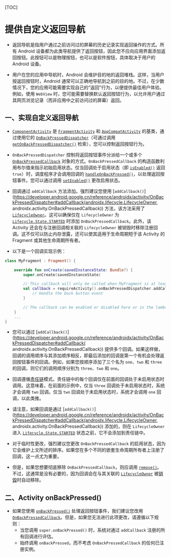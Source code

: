 [TOC]

# 提供自定义返回导航

* 返回导航是指用户通过之前访问过的屏幕的历史记录实现返回操作的方式。所有 Android 设备都为此类导航提供了返回按钮，因此您不应向应用界面添加返回按钮。此按钮可以是物理按钮，也可以是软件按钮，具体取决于用户的 Android 设备。

* 用户在您的应用中导航时，Android 会维护目的地的返回堆栈。这样，当用户按返回按钮时，Android 通常可以正确地导航到之前的目的地。不过，在少数情况下，您的应用可能需要实现自己的“返回”行为，以便提供最佳用户体验。例如，使用 `WebView` 时，您可能需要替换默认返回按钮行为，以允许用户通过其网页浏览记录（而非应用中之前访问过的屏幕）返回。

## 一、实现自定义返回导航

* [`ComponentActivity`](https://developer.android.google.cn/reference/androidx/activity/ComponentActivity) 是 [`FragmentActivity`](https://developer.android.google.cn/reference/androidx/fragment/app/FragmentActivity) 和 [`AppCompatActivity`](https://developer.android.google.cn/reference/androidx/appcompat/app/AppCompatActivity) 的基类，通过使用它的 [`OnBackPressedDispatcher`](https://developer.android.google.cn/reference/androidx/activity/OnBackPressedDispatcher)（可通过调用 [`getOnBackPressedDispatcher()`](https://developer.android.google.cn/reference/androidx/activity/ComponentActivity#getOnBackPressedDispatcher()) 检索），您可以控制返回按钮行为。

* `OnBackPressedDispatcher` 控制将返回按钮事件分派给一个或多个 [`OnBackPressedCallback`](https://developer.android.google.cn/reference/androidx/activity/OnBackPressedCallback) 对象的方式。`OnBackPressedCallback` 的构造函数利用布尔值来指示初始启用状态。仅当回调处于启用状态（即 [`isEnabled()`](https://developer.android.google.cn/reference/androidx/activity/OnBackPressedCallback#isEnabled()) 返回 `true`）时，调度程序才会调用回调的 [`handleOnBackPressed()`](https://developer.android.google.cn/reference/androidx/activity/OnBackPressedCallback#handleOnBackPressed())，以处理返回按钮事件。您可以通过调用 [`setEnabled()`](https://developer.android.google.cn/reference/androidx/activity/OnBackPressedCallback#setEnabled(boolean)) 更改启用状态。

* 回调通过 `addCallback` 方法添加。强烈建议您使用 [`addCallback()`](https://developer.android.google.cn/reference/androidx/activity/OnBackPressedDispatcher#addCallback(androidx.lifecycle.LifecycleOwner, androidx.activity.OnBackPressedCallback)) 方法，该方法采用了 [`LifecycleOwner`](https://developer.android.google.cn/reference/androidx/lifecycle/LifecycleOwner)。这可以确保仅在 `LifecycleOwner` 为 [`Lifecycle.State.STARTED`](https://developer.android.google.cn/reference/androidx/lifecycle/Lifecycle.State#STARTED) 时添加 `OnBackPressedCallback`。此外，该 Activity 还会在与注册回调相关联的 `LifecycleOwner` 被销毁时移除注册回调。这不仅可以防止内存泄露，还可以使其适用于生命周期短于该 Activity 的 Fragment 或其他生命周期所有者。

* 以下是一个回调实现示例：

```kotlin
class MyFragment : Fragment() {

    override fun onCreate(savedInstanceState: Bundle?) {
        super.onCreate(savedInstanceState)

        // This callback will only be called when MyFragment is at least Started.
        val callback = requireActivity().onBackPressedDispatcher.addCallback(this) {
            // Handle the back button event
        }

        // The callback can be enabled or disabled here or in the lambda
    }
    ...
}
```

* 您可以通过 [`addCallback()`](https://developer.android.google.cn/reference/androidx/activity/OnBackPressedDispatcher#addCallback( androidx.activity.OnBackPressedCallback)) 提供多个回调。如果这样做，回调的调用顺序与其添加顺序相反，即最后添加的回调是第一个有机会处理返回按钮事件的回调。例如，如果您按顺序添加了三个名为 `one`、`two` 和 `three` 的回调，则它们的调用顺序分别为 `three`、`two` 和 `one`。

* 回调遵循[责任链](https://en.wikipedia.org/wiki/Chain-of-responsibility_pattern)模式。责任链中的每个回调仅在前面的回调处于未启用状态时调用。这意味着，在前面的示例中，仅当 `three` 回调处于未启用状态时，系统才会调用 `two` 回调。仅当 `two` 回调处于未启用状态时，系统才会调用 `one` 回调，以此类推。

* 请注意，如果回调是通过 [`addCallback()`](https://developer.android.google.cn/reference/androidx/activity/OnBackPressedDispatcher#addCallback(androidx.lifecycle.LifecycleOwner, androidx.activity.OnBackPressedCallback)) 添加的，则在 `LifecycleOwner` 进入 [`Lifecycle.State.STARTED`](https://developer.android.google.cn/reference/androidx/lifecycle/Lifecycle.State#STARTED) 状态之前，它不会添加到责任链中。

* 对于临时性更改，强烈建议您更改 `OnBackPressedCallback` 的启用状态，因为它会维护上文所述的排序。如果您在多个不同的嵌套生命周期所有者上注册了回调，这一点尤为重要。

* 但是，如果您想要彻底移除 `OnBackPressedCallback`，则应调用 [`remove()`](https://developer.android.google.cn/reference/androidx/activity/OnBackPressedCallback#remove())。不过，这通常是没有必要的，因为回调会在与其关联的 [`LifecycleOwner`](https://developer.android.google.cn/reference/androidx/lifecycle/LifecycleOwner) 被[销毁](https://developer.android.google.cn/reference/androidx/lifecycle/Lifecycle.State#DESTROYED)时自动移除。

## 二、Activity onBackPressed()

* 如果您使用 [`onBackPressed()`](https://developer.android.google.cn/reference/androidx/activity/ComponentActivity#onBackPressed()) 处理返回按钮事件，我们建议您改用 [`OnBackPressedCallback`](https://developer.android.google.cn/reference/androidx/activity/OnBackPressedCallback)。但是，如果您无法进行此项更改，请遵循以下规则：
  * 当您调用 `super.onBackPressed()` 时，系统对通过 `addCallback` 注册的所有回调进行评估。
  * 始终调用 `onBackPressed`，而不考虑 `OnBackPressedCallback` 的任何已注册实例。